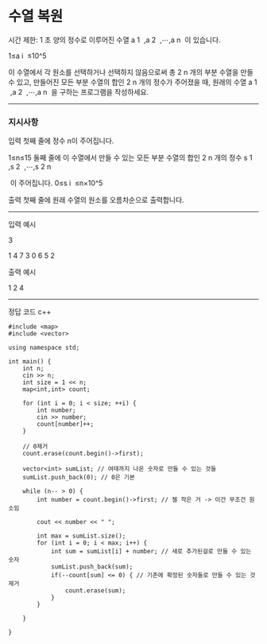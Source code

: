 # 수열 복원

시간 제한: 1 초
양의 정수로 이루어진 수열 a
1
​
,a
2
​
,⋯,a
n
​
이 있습니다.

1≤a i
​
≤10^5

이 수열에서 각 원소를 선택하거나 선택하지 않음으로써 총 2
n
개의 부분 수열을 만들 수 있고, 만들어진 모든 부분 수열의 합인 2
n
개의 정수가 주어졌을 때, 원래의 수열 a
1
​
,a
2
​
,⋯,a
n
​
을 구하는 프로그램을 작성하세요.

---
### 지시사항

입력
첫째 줄에 정수 n이 주어집니다.

1≤n≤15
둘째 줄에 이 수열에서 만들 수 있는 모든 부분 수열의 합인 2
n
개의 정수 s
1
​
,s
2
​
,⋯,s
2
n

​
이 주어집니다.
0≤s
i
​
≤n×10^5

출력
첫째 줄에 원래 수열의 원소를 오름차순으로 출력합니다.

---
입력 예시

3

1 4 7 3 0 6 5 2

출력 예시

1 2 4

---
정답 코드 c++

```#include <iostream>
#include <map>
#include <vector>

using namespace std;

int main() {
    int n;
    cin >> n;
    int size = 1 << n;
    map<int,int> count;

    for (int i = 0; i < size; ++i) {
        int number;
        cin >> number;
        count[number]++;
    }

    // 0제거
    count.erase(count.begin()->first);

    vector<int> sumList; // 여태까지 나온 숫자로 만들 수 있는 것들
    sumList.push_back(0); // 0은 기본

    while (n-- > 0) {
        int number = count.begin()->first; // 젤 작은 거 -> 이건 무조건 원소임

        cout << number << " ";

        int max = sumList.size();
        for (int i = 0; i < max; i++) {
            int sum = sumList[i] + number; // 새로 추가된걸로 만들 수 있는 숫자
            sumList.push_back(sum);
            if(--count[sum] <= 0) { // 기존에 확정된 숫자들로 만들 수 있는 것 제거
                count.erase(sum);
            }
        }

    }

}
```